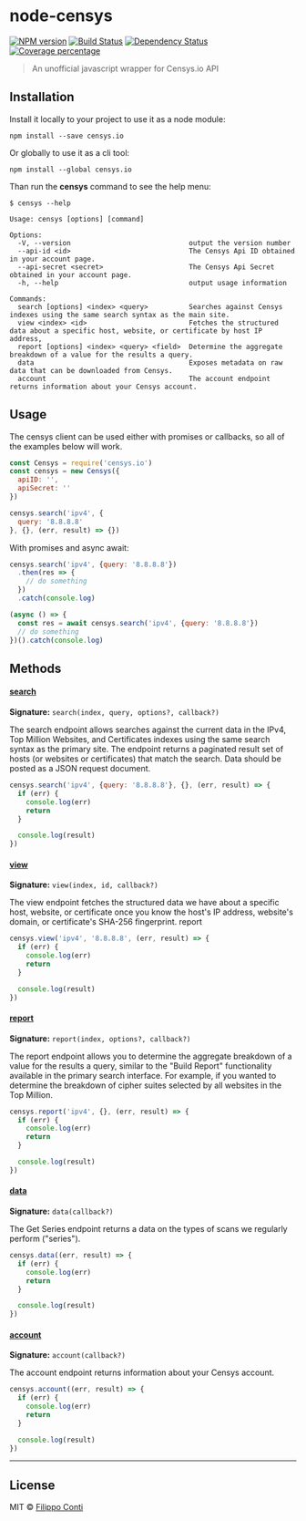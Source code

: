 # node-censys

[![NPM version][npm-image]][npm-url] [![Build Status][travis-image]][travis-url] [![Dependency Status][daviddm-image]][daviddm-url] [![Coverage percentage][coveralls-image]][coveralls-url]

> An unofficial javascript wrapper for Censys.io API

## Installation

Install it locally to your project to use it as a node module:

```
npm install --save censys.io
```

Or globally to use it as a cli tool:

```
npm install --global censys.io
```

Than run the __censys__ command to see the help menu:

```
$ censys --help

Usage: censys [options] [command]

Options:
  -V, --version                             output the version number
  --api-id <id>                             The Censys Api ID obtained in your account page.
  --api-secret <secret>                     The Censys Api Secret obtained in your account page.
  -h, --help                                output usage information

Commands:
  search [options] <index> <query>          Searches against Censys indexes using the same search syntax as the main site.
  view <index> <id>                         Fetches the structured data about a specific host, website, or certificate by host IP address,
  report [options] <index> <query> <field>  Determine the aggregate breakdown of a value for the results a query.
  data                                      Exposes metadata on raw data that can be downloaded from Censys.
  account                                   The account endpoint returns information about your Censys account.
```

## Usage

The censys client can be used either with promises or callbacks, so all of the examples below will work.

```js
const Censys = require('censys.io')
const censys = new Censys({
  apiID: '',
  apiSecret: ''
})

censys.search('ipv4', {
  query: '8.8.8.8'
}, {}, (err, result) => {})
```

With promises and async await:

```js
censys.search('ipv4', {query: '8.8.8.8'})
  .then(res => {
    // do something
  })
  .catch(console.log)

(async () => {
  const res = await censys.search('ipv4', {query: '8.8.8.8'})
  // do something
})().catch(console.log)
```

## Methods

#### [search](https://censys.io/api/v1/docs/search)

__Signature:__ `search(index, query, options?, callback?)`

The search endpoint allows searches against the current data in the IPv4, Top Million Websites, and Certificates indexes using the same search syntax as the primary site. The endpoint returns a paginated result set of hosts (or websites or certificates) that match the search. Data should be posted as a JSON request document.

```js
censys.search('ipv4', {query: '8.8.8.8'}, {}, (err, result) => {
  if (err) {
    console.log(err)
    return
  }

  console.log(result)
})
```

#### [view](https://censys.io/api/v1/docs/view)

__Signature:__ `view(index, id, callback?)`

The view endpoint fetches the structured data we have about a specific host, website, or certificate once you know the host's IP address, website's domain, or certificate's SHA-256 fingerprint.
report

```js
censys.view('ipv4', '8.8.8.8', (err, result) => {
  if (err) {
    console.log(err)
    return
  }

  console.log(result)
})
```

#### [report](https://censys.io/api/v1/docs/report)

__Signature:__ `report(index, options?, callback?)`

The report endpoint allows you to determine the aggregate breakdown of a value for the results a query, similar to the "Build Report" functionality available in the primary search interface. For example, if you wanted to determine the breakdown of cipher suites selected by all websites in the Top Million.

```js
censys.report('ipv4', {}, (err, result) => {
  if (err) {
    console.log(err)
    return
  }

  console.log(result)
})
```

#### [data](https://censys.io/api/v1/docs/data)

__Signature:__ `data(callback?)`

The Get Series endpoint returns a data on the types of scans we regularly perform ("series").

```js
censys.data((err, result) => {
  if (err) {
    console.log(err)
    return
  }

  console.log(result)
})
```

#### [account](https://censys.io/api/v1/docs/account)

__Signature:__ `account(callback?)`

The account endpoint returns information about your Censys account.

```js
censys.account((err, result) => {
  if (err) {
    console.log(err)
    return
  }

  console.log(result)
})
```

---

## License

MIT © [Filippo Conti](https://b4dnewz.github.io/)


[npm-image]: https://badge.fury.io/js/censys.io.svg
[npm-url]: https://npmjs.org/package/censys.io
[travis-image]: https://travis-ci.org/b4dnewz/node-censys.svg?branch=master
[travis-url]: https://travis-ci.org/b4dnewz/node-censys
[daviddm-image]: https://david-dm.org/b4dnewz/node-censys.svg?theme=shields.io
[daviddm-url]: https://david-dm.org/b4dnewz/node-censys
[coveralls-image]: https://coveralls.io/repos/b4dnewz/node-censys/badge.svg
[coveralls-url]: https://coveralls.io/r/b4dnewz/node-censys

